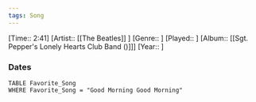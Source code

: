 ```yaml
---
tags: Song  
---
```

[Time:: 2:41]
[Artist:: [[The Beatles]] ]
[Genre:: ]
[Played:: ]
[Album:: [[Sgt. Pepper's Lonely Hearts Club Band ()]]]
[Year:: ]
### Dates
````dataview
TABLE Favorite_Song
WHERE Favorite_Song = "Good Morning Good Morning"
````